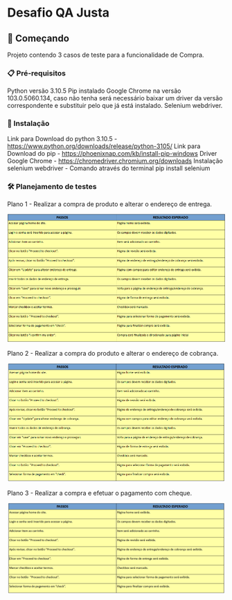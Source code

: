 # Desafio QA Justa

## 🚀 Começando

Projeto contendo 3 casos de teste para a funcionalidade de Compra.


### 📋 Pré-requisitos

Python versão 3.10.5 
Pip instalado
Google Chrome na versão 103.0.5060.134, caso não tenha será necessário baixar um driver da versão correspondente e substituir pelo que já está instalado. 
Selenium webdriver.


### 🔧 Instalação

Link para Download do python 3.10.5 - https://www.python.org/downloads/release/python-3105/ 
Link para Download do pip - https://phoenixnap.com/kb/install-pip-windows
Driver Google Chrome - https://chromedriver.chromium.org/downloads 
Instalação selenium webdriver - Comando através do terminal pip install selenium


### 🛠️ Planejamento de testes

Plano 1 - Realizar a compra de produto e alterar o endereço de entrega.

<img src="imgs/plano_teste1.png"/>

Plano 2 - Realizar a compra do produto e alterar o endereço de cobrança.

<img src="imgs/plano_teste2.png"/>

Plano 3 - Realizar a compra e efetuar o pagamento com cheque.

<img src="imgs/plano_teste3.png"/>